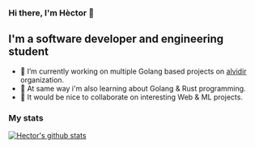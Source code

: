 ### Hi there, I'm Hèctor 👋

## I'm a software developer and engineering student

- 🔭 I’m currently working on multiple Golang based projects on [alvidir](https://github.com/alvidir) organization.
- 🌱 At same way i'm also learning about Golang & Rust programming.
- 👯 It would be nice to collaborate on interesting Web & ML projects.

<!--
### Learn more about me:

[<img src="./img/twitter.webp" height="40" style="padding: 2.5px"/>](https://twitter.com/ranyufo)
[<img src="./img/linkedin.png" height="44" style="padding: 2.5px"/>](https://linkedin.com/in/hectormrc/)

### Languages and tools

<img src="/img/golang.png" height="20" style="padding: 2.5px"/>
<img src="/img/rust.png" height="23" style="padding: 2.5px"/>
<img src="/img/python.png" height="22" style="padding: 2.5px"/>
<img src="/img/cpp.png" height="23" style="padding: 2.5px"/>
<img src="/img/bash.png" height="22" style="padding: 2.5px"/>
<img src="/img/java.png" height="25" style="padding: 2.5px"/>
<img src="/img/sql.png" height="23" style="padding: 2.5px"/>
<img src="/img/vscode.png" height="23" style="padding: 2.5px"/>
-->

### My stats

[![Hector's github stats](https://github-readme-stats.vercel.app/api?username=HectorMRC&theme=dracula)](https://github.com/anuraghazra/github-readme-stats)
